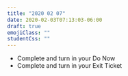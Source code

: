 ```yaml
---
title: "2020 02 07"
date: 2020-02-03T07:13:03-06:00
draft: true
emojiClass: ""
studentCss: ""
---
```


- Complete and turn in your Do Now
- Complete and turn in your Exit Ticket